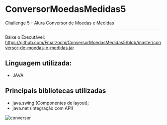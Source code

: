 # ConversorMoedasMedidas5
Challenge 5 - Alura Conversor de Moedas e Medidas<hr>
Baixe o Executável:<br> https://github.com/Fmarzochi/ConversorMoedasMedidas5/blob/master/conversor-de-moedas-e-medidas.jar

## Linguagem utilizada:
 - JAVA

## Principais bibliotecas utilizadas
- java.swing (Componentes de layout);
- java.net (integração com API)

![conversor](https://user-images.githubusercontent.com/97696243/186520312-c8615907-753f-4368-8acb-b6347632bd96.jpg)
